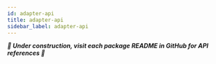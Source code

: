 ```yaml
---
id: adapter-api
title: adapter-api
sidebar_label: adapter-api
---
```


_**🚧 Under construction, visit each package README in GitHub for API references
🚧**_
